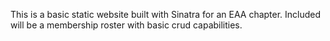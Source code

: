 This is a basic static website built with Sinatra for an EAA chapter. Included will be a membership roster with basic crud capabilities.